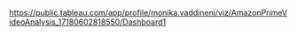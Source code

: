 https://public.tableau.com/app/profile/monika.vaddineni/viz/AmazonPrimeVideoAnalysis_17180602818550/Dashboard1
